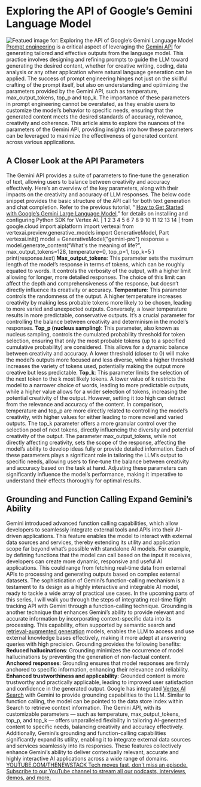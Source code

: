 # Exploring the API of Google’s Gemini Language Model
![Featued image for: Exploring the API of Google’s Gemini Language Model](https://cdn.thenewstack.io/media/2024/03/13c7662b-boliviainteligente-ie7pkrxbsa4-unsplash-1024x640.jpg)
[Prompt engineering](https://thenewstack.io/prompt-engineering-get-llms-to-generate-the-content-you-want/) is a critical aspect of leveraging the [Gemini API](https://thenewstack.io/gemini-all-you-need-to-know-about-googles-multimodal-ai/) for generating tailored and effective outputs from the language model. This practice involves designing and refining prompts to guide the LLM toward generating the desired content, whether for creative writing, coding, data analysis or any other application where natural language generation can be applied. The success of prompt engineering hinges not just on the skillful crafting of the prompt itself, but also on understanding and optimizing the parameters provided by the Gemini API, such as
temperature,
max_output_tokens,
top_p and
top_k.
The importance of these parameters in prompt engineering cannot be overstated, as they enable users to customize the model’s behavior to specific needs, ensuring that the generated content meets the desired standards of accuracy, relevance, creativity and coherence.
This article aims to explore the nuances of the parameters of the Gemini API, providing insights into how these parameters can be leveraged to maximize the effectiveness of generated content across various applications.
## A Closer Look at the API Parameters
The Gemini API provides a suite of parameters to fine-tune the generation of text, allowing users to balance between creativity and accuracy effectively. Here’s an overview of the key parameters, along with their impacts on the creativity and accuracy of LLM responses.
The below code snippet provides the basic structure of the API call for both text generation and chat completion. Refer to the previous tutorial, “
[How to Get Started with Google’s Gemini Large Language Model](https://thenewstack.io/how-to-get-started-with-googles-gemini-large-language-model/),” for details on installing and configuring Python SDK for Vertex AI.
|
1
2
3
4
5
6
7
8
9
10
11
12
13
14
|
from google.cloud import aiplatform
import vertexai
from vertexai.preview.generative_models import GenerativeModel, Part
vertexai.init()
model = GenerativeModel("gemini-pro")
response = model.generate_content(“What's the meaning of life?”,
max_output_tokens=128,
temperature=0,
top_p=1,
top_k=5
)
print(response.text)
**Max_output_tokens**: This parameter sets the maximum length of the model’s response in terms of tokens, which can be roughly equated to words. It controls the verbosity of the output, with a higher limit allowing for longer, more detailed responses. The choice of this limit can affect the depth and comprehensiveness of the response, but doesn’t directly influence its creativity or accuracy. **Temperature**: This parameter controls the randomness of the output. A higher temperature increases creativity by making less probable tokens more likely to be chosen, leading to more varied and unexpected outputs. Conversely, a lower temperature results in more predictable, conservative outputs. It’s a crucial parameter for controlling the balance between creativity and determinism in the model’s responses. **Top_p (nucleus sampling)**: This parameter, also known as nucleus sampling, controls the cumulated probability threshold for token selection, ensuring that only the most probable tokens (up to a specified cumulative probability) are considered. This allows for a dynamic balance between creativity and accuracy. A lower threshold (closer to 0) will make the model’s outputs more focused and less diverse, while a higher threshold increases the variety of tokens used, potentially making the output more creative but less predictable. **Top_k**: This parameter limits the selection of the next token to the k most likely tokens. A lower value of k restricts the model to a narrower choice of words, leading to more predictable outputs, while a higher value allows for a wider selection of tokens, increasing the potential creativity of the output. However, setting it too high can detract from the relevance and accuracy of the content.
In comparison,
temperature and
top_p are more directly related to controlling the model’s creativity, with higher values for either leading to more novel and varied outputs. The
top_k parameter offers a more granular control over the selection pool of next tokens, directly influencing the diversity and potential creativity of the output. The parameter
max_output_tokens, while not directly affecting creativity, sets the scope of the response, affecting the model’s ability to develop ideas fully or provide detailed information.
Each of these parameters plays a significant role in tailoring the LLM’s output to specific needs, allowing users to fine-tune the balance between creativity and accuracy based on the task at hand. Adjusting these parameters can significantly influence the model’s performance, making it imperative to understand their effects thoroughly for optimal results.
## Grounding and Function Calling Expand Gemini’s Ability
Gemini introduced advanced function calling capabilities, which allow developers to seamlessly integrate external tools and APIs into their AI-driven applications. This feature enables the model to interact with external data sources and services, thereby extending its utility and application scope far beyond what’s possible with standalone AI models. For example, by defining functions that the model can call based on the input it receives, developers can create more dynamic, responsive and useful AI applications. This could range from fetching real-time data from external APIs to processing and generating outputs based on complex external datasets.
The sophistication of Gemini’s function-calling mechanism is a testament to its design as a highly interactive and integrable AI model, ready to tackle a wide array of practical use cases. In the upcoming parts of this series, I will walk you through the steps of integrating real-time flight tracking API with Gemini through a function-calling technique.
Grounding is another technique that enhances Gemini’s ability to provide relevant and accurate information by incorporating context-specific data into its processing. This capability, often supported by semantic search and
[retrieval-augmented generation](https://thenewstack.io/freshen-up-llms-with-retrieval-augmented-generation/) models, enables the LLM to access and use external knowledge bases effectively, making it more adept at answering queries with high precision.
Grounding provides the following benefits:
**Reduced hallucinations**: Grounding minimizes the occurrence of model hallucinations by preventing the generation of non-factual content. **Anchored responses**: Grounding ensures that model responses are firmly anchored to specific information, enhancing their relevance and reliability. **Enhanced trustworthiness and applicability**: Grounded content is more trustworthy and practically applicable, leading to improved user satisfaction and confidence in the generated output.
Google has integrated
[Vertex AI Search](https://cloud.google.com/vertex-ai-search-and-conversation) with Gemini to provide grounding capabilities to the LLM. Similar to function calling, the model can be pointed to the data store index within Search to retrieve context information.
The Gemini API, with its customizable parameters — such as
temperature,
max_output_tokens,
top_p, and
top_k — offers unparalleled flexibility in tailoring AI-generated content to specific needs, balancing creativity and accuracy effectively.
Additionally, Gemini’s grounding and function-calling capabilities significantly expand its utility, enabling it to integrate external data sources and services seamlessly into its responses. These features collectively enhance Gemini’s ability to deliver contextually relevant, accurate and highly interactive AI applications across a wide range of domains.
[
YOUTUBE.COM/THENEWSTACK
Tech moves fast, don't miss an episode. Subscribe to our YouTube
channel to stream all our podcasts, interviews, demos, and more.
](https://youtube.com/thenewstack?sub_confirmation=1)
